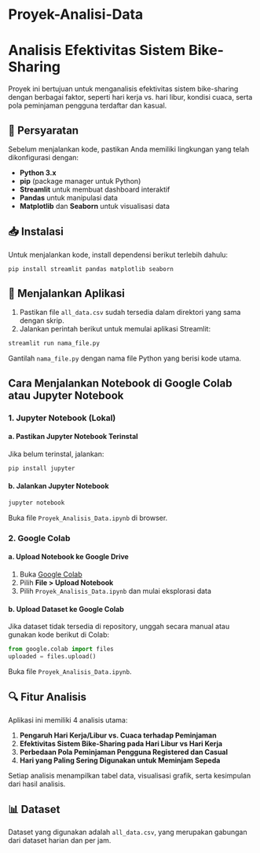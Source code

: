 # Proyek-Analisi-Data
# Analisis Efektivitas Sistem Bike-Sharing

Proyek ini bertujuan untuk menganalisis efektivitas sistem bike-sharing dengan berbagai faktor, seperti hari kerja vs. hari libur, kondisi cuaca, serta pola peminjaman pengguna terdaftar dan kasual.

## 📌 Persyaratan
Sebelum menjalankan kode, pastikan Anda memiliki lingkungan yang telah dikonfigurasi dengan:

- **Python 3.x**
- **pip** (package manager untuk Python)
- **Streamlit** untuk membuat dashboard interaktif
- **Pandas** untuk manipulasi data
- **Matplotlib** dan **Seaborn** untuk visualisasi data

## 📥 Instalasi
Untuk menjalankan kode, install dependensi berikut terlebih dahulu:

```bash
pip install streamlit pandas matplotlib seaborn
```

## 🚀 Menjalankan Aplikasi
1. Pastikan file `all_data.csv` sudah tersedia dalam direktori yang sama dengan skrip.
2. Jalankan perintah berikut untuk memulai aplikasi Streamlit:

```bash
streamlit run nama_file.py
```

Gantilah `nama_file.py` dengan nama file Python yang berisi kode utama.

## Cara Menjalankan Notebook di Google Colab atau Jupyter Notebook

### 1. Jupyter Notebook (Lokal)
#### a. Pastikan Jupyter Notebook Terinstal
Jika belum terinstal, jalankan:
```bash
pip install jupyter
```

#### b. Jalankan Jupyter Notebook
```bash
jupyter notebook
```
Buka file `Proyek_Analisis_Data.ipynb` di browser.

### 2. Google Colab
#### a. Upload Notebook ke Google Drive
1. Buka [Google Colab](https://colab.research.google.com/)
2. Pilih **File > Upload Notebook**
3. Pilih `Proyek_Analisis_Data.ipynb` dan mulai eksplorasi data

#### b. Upload Dataset ke Google Colab
Jika dataset tidak tersedia di repository, unggah secara manual atau gunakan kode berikut di Colab:
```python
from google.colab import files
uploaded = files.upload()
```
Buka file `Proyek_Analisis_Data.ipynb`.

## 🔍 Fitur Analisis
Aplikasi ini memiliki 4 analisis utama:

1. **Pengaruh Hari Kerja/Libur vs. Cuaca terhadap Peminjaman**
2. **Efektivitas Sistem Bike-Sharing pada Hari Libur vs Hari Kerja**
3. **Perbedaan Pola Peminjaman Pengguna Registered dan Casual**
4. **Hari yang Paling Sering Digunakan untuk Meminjam Sepeda**

Setiap analisis menampilkan tabel data, visualisasi grafik, serta kesimpulan dari hasil analisis.

## 📊 Dataset
Dataset yang digunakan adalah `all_data.csv`, yang merupakan gabungan dari dataset harian dan per jam.
